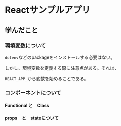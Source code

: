 # Reactサンプルアプリ

## 学んだこと

### 環境変数について

`dotenv`などのpackageをインストールする必要はない。

しかし、環境変数を定義する際に注意点がある。それは、

`REACT_APP_`から変数を始めることである。

### コンポーネントについて

#### Functional と　Class

#### props　と　stateについて